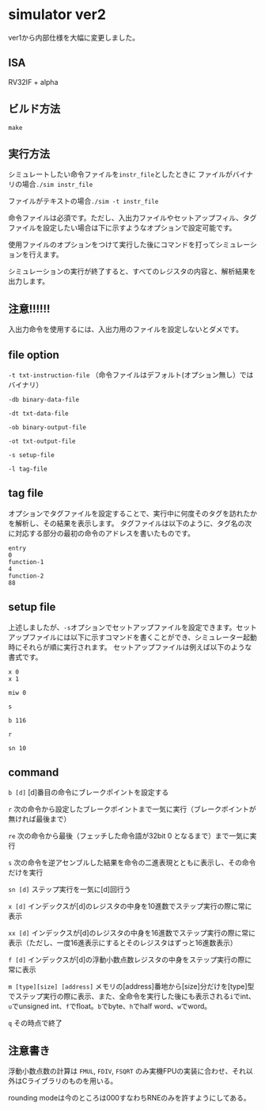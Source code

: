 # simulator ver2

ver1から内部仕様を大幅に変更しました。

## ISA

RV32IF + alpha

## ビルド方法

`make`

## 実行方法

シミュレートしたい命令ファイルを`instr_file`としたときに
ファイルがバイナリの場合`./sim instr_file`

ファイルがテキストの場合`./sim -t instr_file`

命令ファイルは必須です。ただし、入出力ファイルやセットアップフィル、タグファイルを設定したい場合は下に示すようなオプションで設定可能です。
  
使用ファイルのオプションをつけて実行した後にコマンドを打ってシミュレーションを行えます。  

シミュレーションの実行が終了すると、すべてのレジスタの内容と、解析結果を出力します。

## 注意!!!!!!
入出力命令を使用するには、入出力用のファイルを設定しないとダメです。
  
## file option

`-t txt-instruction-file` （命令ファイルはデフォルト(オプション無し）ではバイナリ）

`-db binary-data-file`

`-dt txt-data-file`

`-ob binary-output-file`

`-ot txt-output-file`

`-s setup-file`

`-l tag-file`

## tag file

オプションでタグファイルを設定することで、実行中に何度そのタグを訪れたかを解析し、その結果を表示します。
タグファイルは以下のように、タグ名の次に対応する部分の最初の命令のアドレスを書いたものです。

```
entry
0
function-1
4
function-2
88
```

## setup file

上述しましたが、`-s`オプションでセットアップファイルを設定できます。セットアップファイルには以下に示すコマンドを書くことができ、シミュレーター起動時にそれらが順に実行されます。
セットアップファイルは例えば以下のような書式です。

```
x 0
x 1

miw 0

s

b 116

r

sn 10
```

## command

`b [d]` [d]番目の命令にブレークポイントを設定する

`r` 次の命令から設定したブレークポイントまで一気に実行（ブレークポイントが無ければ最後まで）

`re` 次の命令から最後（フェッチした命令語が32bit 0 となるまで）まで一気に実行

`s` 次の命令を逆アセンブルした結果を命令の二進表現とともに表示し、その命令だけを実行

`sn [d]` ステップ実行を一気に[d]回行う

`x [d]` インデックスが[d]のレジスタの中身を10進数でステップ実行の際に常に表示

`xx [d]` インデックスが[d]のレジスタの中身を16進数でステップ実行の際に常に表示（ただし、一度16進表示にするとそのレジスタはずっと16進数表示）

`f [d]` インデックスが[d]の浮動小数点数レジスタの中身をステップ実行の際に常に表示

`m [type][size] [address]` メモリの[address]番地から[size]分だけを[type]型でステップ実行の際に表示、また、全命令を実行した後にも表示される`i`でint、`u`でunsigned int、`f`でfloat。`b`でbyte、`h`でhalf word、`w`でword。

`q` その時点で終了

## 注意書き

浮動小数点数の計算は `FMUL`, `FDIV`, `FSQRT` のみ実機FPUの実装に合わせ、それ以外はCライブラリのものを用いる。

rounding modeは今のところは000すなわちRNEのみを許すようにしてある。
